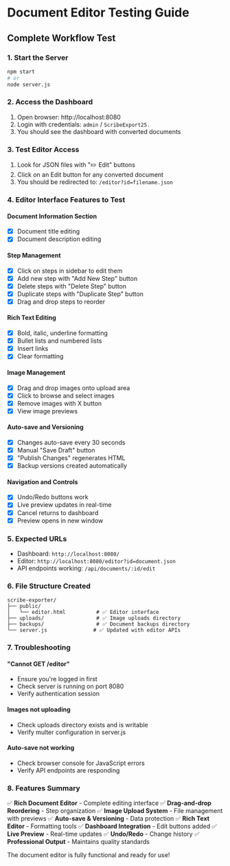 # Document Editor Testing Guide

## Complete Workflow Test

### 1. Start the Server
```bash
npm start
# or
node server.js
```

### 2. Access the Dashboard
1. Open browser: http://localhost:8080
2. Login with credentials: `admin` / `ScribeExport25.`
3. You should see the dashboard with converted documents

### 3. Test Editor Access
1. Look for JSON files with "✏️ Edit" buttons
2. Click on an Edit button for any converted document
3. You should be redirected to: `/editor?id=filename.json`

### 4. Editor Interface Features to Test

#### Document Information Section
- [x] Document title editing
- [x] Document description editing

#### Step Management
- [x] Click on steps in sidebar to edit them
- [x] Add new step with "Add New Step" button
- [x] Delete steps with "Delete Step" button
- [x] Duplicate steps with "Duplicate Step" button
- [x] Drag and drop steps to reorder

#### Rich Text Editing
- [x] Bold, italic, underline formatting
- [x] Bullet lists and numbered lists
- [x] Insert links
- [x] Clear formatting

#### Image Management
- [x] Drag and drop images onto upload area
- [x] Click to browse and select images
- [x] Remove images with X button
- [x] View image previews

#### Auto-save and Versioning
- [x] Changes auto-save every 30 seconds
- [x] Manual "Save Draft" button
- [x] "Publish Changes" regenerates HTML
- [x] Backup versions created automatically

#### Navigation and Controls
- [x] Undo/Redo buttons work
- [x] Live preview updates in real-time
- [x] Cancel returns to dashboard
- [x] Preview opens in new window

### 5. Expected URLs
- Dashboard: `http://localhost:8080/`
- Editor: `http://localhost:8080/editor?id=document.json`
- API endpoints working: `/api/documents/:id/edit`

### 6. File Structure Created
```
scribe-exporter/
├── public/
│   └── editor.html          # ✅ Editor interface
├── uploads/                 # ✅ Image uploads directory
├── backups/                 # ✅ Document backups directory
└── server.js               # ✅ Updated with editor APIs
```

### 7. Troubleshooting

#### "Cannot GET /editor"
- Ensure you're logged in first
- Check server is running on port 8080
- Verify authentication session

#### Images not uploading
- Check uploads directory exists and is writable
- Verify multer configuration in server.js

#### Auto-save not working
- Check browser console for JavaScript errors
- Verify API endpoints are responding

### 8. Features Summary
✅ **Rich Document Editor** - Complete editing interface
✅ **Drag-and-drop Reordering** - Step organization
✅ **Image Upload System** - File management with previews
✅ **Auto-save & Versioning** - Data protection
✅ **Rich Text Editor** - Formatting tools
✅ **Dashboard Integration** - Edit buttons added
✅ **Live Preview** - Real-time updates
✅ **Undo/Redo** - Change history
✅ **Professional Output** - Maintains quality standards

The document editor is fully functional and ready for use!